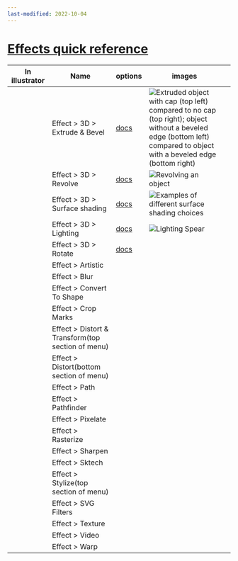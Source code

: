 ```yaml
---
last-modified: 2022-10-04
---
```

# [Effects quick reference](https://helpx.adobe.com/kr/illustrator/using/summary-effects.html)
| In illustrator | Name                                              | options                                                                                                         | images                                                                                                                                                                        |     |
| -------------- | ------------------------------------------------- | --------------------------------------------------------------------------------------------------------------- | ----------------------------------------------------------------------------------------------------------------------------------------------------------------------------- | --- |
|                | Effect > 3D > Extrude & Bevel                     | [docs](https://helpx.adobe.com/illustrator/using/creating-3d-objects.html#extrude_bevel_options)                | ![Extruded object with cap (top left) compared to no cap (top right); object without a beveled edge (bottom left) compared to object with a beveled edge (bottom right)](https://helpx.adobe.com/content/dam/help/en/illustrator/using/creating-3d-objects/jcr%3acontent/main-pars/image_3/rs_35.png)                                              |     |
|                | Effect > 3D > Revolve                             | [docs](https://helpx.adobe.com/illustrator/using/creating-3d-objects.html#revolve_options)                      | ![Revolving an object](https://helpx.adobe.com/content/dam/help/en/illustrator/using/creating-3d-objects/jcr%3acontent/main-pars/image_1/rs_32.png)                           |     |
|                | Effect > 3D > Surface shading                     | [docs](https://helpx.adobe.com/illustrator/using/creating-3d-objects.html#surface_shading_options)              | ![Examples of different surface shading choices](https://helpx.adobe.com/content/dam/help/en/illustrator/using/creating-3d-objects/jcr%3acontent/main-pars/image_4/rs_36.png) |     |
|                | Effect > 3D > Lighting                            | [docs](https://helpx.adobe.com/illustrator/using/creating-3d-objects.html#lighting_options)                     | ![Lighting Spear](https://helpx.adobe.com/content/dam/help/en/illustrator/using/creating-3d-objects/jcr%3acontent/main-pars/image_5/rs_37.png)                                |     |
|                | Effect > 3D > Rotate                              | [docs](https://helpx.adobe.com/illustrator/using/creating-3d-objects.html#rotate_an_object_in_three_dimensions) |                                                                                                                                                                               |     |
|                | Effect > Artistic                                 |                                                                                                                 |                                                                                                                                                                               |     |
|                | Effect > Blur                                     |                                                                                                                 |                                                                                                                                                                               |     |
|                | Effect > Convert To Shape                         |                                                                                                                 |                                                                                                                                                                               |     |
|                | Effect > Crop Marks                               |                                                                                                                 |                                                                                                                                                                               |     |
|                | Effect > Distort & Transform(top section of menu) |                                                                                                                 |                                                                                                                                                                               |     |
|                | Effect > Distort(bottom section of menu)          |                                                                                                                 |                                                                                                                                                                               |     |
|                | Effect > Path                                     |                                                                                                                 |                                                                                                                                                                               |     |
|                | Effect > Pathfinder                               |                                                                                                                 |                                                                                                                                                                               |     |
|                | Effect > Pixelate                                 |                                                                                                                 |                                                                                                                                                                               |     |
|                | Effect > Rasterize                                |                                                                                                                 |                                                                                                                                                                               |     |
|                | Effect > Sharpen                                  |                                                                                                                 |                                                                                                                                                                               |     |
|                | Effect > Sktech                                   |                                                                                                                 |                                                                                                                                                                               |     |
|                | Effect > Stylize(top section of menu)             |                                                                                                                 |                                                                                                                                                                               |     |
|                | Effect > SVG Filters                              |                                                                                                                 |                                                                                                                                                                               |     |
|                | Effect > Texture                                  |                                                                                                                 |                                                                                                                                                                               |     |
|                | Effect > Video                                    |                                                                                                                 |                                                                                                                                                                               |     |
|                | Effect > Warp                                     |                                                                                                                 |                                                                                                                                                                               |     |


